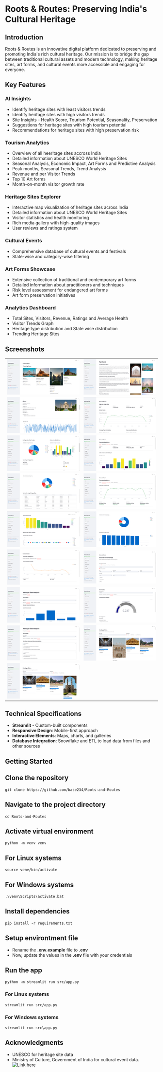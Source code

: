 # Roots & Routes: Preserving India's Cultural Heritage

## Introduction

Roots & Routes is an innovative digital platform dedicated to preserving and promoting India's rich cultural heritage. Our mission is to bridge the gap between traditional cultural assets and modern technology, making heritage sites, art forms, and cultural events more accessible and engaging for everyone.

## Key Features

### AI Insights
- Identify heritage sites with least visitors trends
- Identify heritage sites with high visitors trends
- Site Insights - Health Score, Tourism Potential, Seasonality, Preservation
- Suggestions for heritage sites with high tourism potential
- Recommendations for heritage sites with high preservation risk

### Tourism Analytics
- Overview of all heeritage sites accross India
- Detailed information about UNESCO World Heritage Sites
- Seasonal Analysis, Economic Impact, Art Forms and Predictive Analysis
- Peak months, Seasonal Trends, Trend Analysis
- Revenue and per Visitor Trends
- Top 10 Art forms
- Month-on-month visitor growth rate

### Heritage Sites Explorer
- Interactive map visualization of heritage sites across India
- Detailed information about UNESCO World Heritage Sites
- Visitor statistics and health monitoring
- Rich media gallery with high-quality images
- User reviews and ratings system

### Cultural Events
- Comprehensive database of cultural events and festivals
- State-wise and category-wise filtering

### Art Forms Showcase
- Extensive collection of traditional and contemporary art forms
- Detailed information about practitioners and techniques
- Risk level assessment for endangered art forms
- Art form preservation initiatives

### Analytics Dashboard
- Total Sites, Visitors, Revenue, Ratings and Average Health
- Visitor Trends Graph
- Heritage type distribution and State wise distribution
- Trending Heritage Sites

## Screenshots

<table>
<tr>
<td><img src="screenshots/01.png" alt="Screenshot 1" width="100%"></td>
<td><img src="screenshots/02.png" alt="Screenshot 2" width="100%"></td>
</tr>
<tr>
<td><img src="screenshots/03.png" alt="Screenshot 3" width="100%"></td>
<td><img src="screenshots/04.png" alt="Screenshot 4" width="100%"></td>
</tr>
<tr>
<td><img src="screenshots/05.png" alt="Screenshot 5" width="100%"></td>
<td><img src="screenshots/06.png" alt="Screenshot 6" width="100%"></td>
</tr>
<tr>
<td><img src="screenshots/07.png" alt="Screenshot 7" width="100%"></td>
<td><img src="screenshots/08.png" alt="Screenshot 8" width="100%"></td>
</tr>
<tr>
<td><img src="screenshots/09.png" alt="Screenshot 9" width="100%"></td>
<td><img src="screenshots/10.png" alt="Screenshot 10" width="100%"></td>
</tr>
<tr>
<td><img src="screenshots/11.png" alt="Screenshot 11" width="100%"></td>
<td><img src="screenshots/12.png" alt="Screenshot 12" width="100%"></td>
</tr>
<tr>
<td><img src="screenshots/13.png" alt="Screenshot 13" width="100%"></td>
<td><img src="screenshots/14.png" alt="Screenshot 14" width="100%"></td>
</tr>
<tr>
<td><img src="screenshots/15.png" alt="Screenshot 15" width="100%"></td>
<td><img src="screenshots/16.png" alt="Screenshot 16" width="100%"></td>
</tr>
<tr>
<td><img src="screenshots/17.png" alt="Screenshot 17" width="100%"></td>
<td></td>
</tr>
</table>

## Technical Specifications
- **Streamlit** - Custom-built components
- **Responsive Design**: Mobile-first approach
- **Interactive Elements**: Maps, charts, and galleries
- **Database Integration**: Snowflake and ETL to load data from files and other sources

## Getting Started

## Clone the repository
```
git clone https://github.com/base234/Roots-and-Routes
```

## Navigate to the project directory
```
cd Roots-and-Routes
```

## Activate virtual environment
```
python -m venv venv
```

## For Linux systems
```
source venv/bin/activate
```

## For Windows systems
```
.\venv\Scripts\activate.bat
```

## Install dependencies
```
pip install -r requirements.txt
```

## Setup environtment file
- Rename the **.env.example** file to **.env**
- Now, update the values in the **.env** file with your credentials

## Run the app
```
python -m streamlit run src/app.py
```

### For Linux systems
```
streamlit run src/app.py
```

### For Windows systems
```
streamlit run src\app.py
```

## Acknowledgments
- UNESCO for heritage site data
- Ministry of Culture, Government of India for cultural event data. ![Link here](https://www.data.gov.in)
